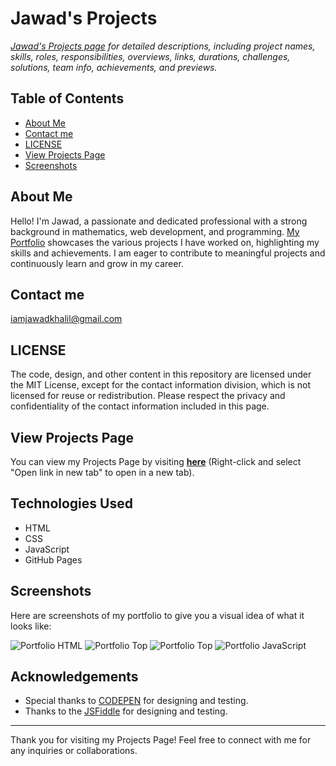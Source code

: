
# Jawad's Projects

_[Jawad's Projects page](https://jawad-khalil.github.io/Jawad_Portfolio_Projects/) for detailed descriptions, including project names, skills, roles, responsibilities, overviews, links, durations, challenges, solutions, team info, achievements, and previews._


## Table of Contents
- [About Me](#about-me)
- [Contact me](#contact-me)
- [LICENSE](#license)
- [View Projects Page ](#view-projects-page)
- [Screenshots](#screenshots)
  
## About Me
Hello! I'm Jawad, a passionate and dedicated professional with a strong background in mathematics, web development, and programming. [My Portfolio](https://jawad-khalil.github.io/Jawad_Khalil_Portfolio/) showcases the various projects I have worked on, highlighting my skills and achievements. I am eager to contribute to meaningful projects and continuously learn and grow in my career.

## Contact me
[iamjawadkhalil@gmail.com](https://mail.google.com/mail/u/0/#inbox?compose=DXDwSWwxqRCPQCsqbGDPChBDssKqCBgjCGdwVrZqMzVTWzzCjsbGMCVztLwDtggDkXpXcJHLtwqFspdxKJxSKvzKHSzhRrmWzPGrsXtqGxVtqDdQnvGJTMqB)

## LICENSE
The code, design, and other content in this repository are licensed under the MIT License, except for the contact information division, which is not licensed for reuse or redistribution. Please respect the privacy and confidentiality of the contact information included in this page.

## View Projects Page
You can view my Projects Page by visiting [**here**](https://jawad-khalil.github.io/Jawad_Portfolio_Projects/) (Right-click and select "Open link in new tab" to open in a new tab).

## Technologies Used
- HTML
- CSS
- JavaScript
- GitHub Pages

## Screenshots
Here are  screenshots of my portfolio to give you a visual idea of what it looks like:

![Portfolio HTML]()
![Portfolio Top]()
![Portfolio Top]()
![Portfolio JavaScript]()


## Acknowledgements
- Special thanks to [CODEPEN](https://codepen.io/) for designing and testing.
- Thanks to the [JSFiddle](https://jsfiddle.net/) for designing and testing.


---

Thank you for visiting my Projects Page! Feel free to connect with me for any inquiries or collaborations.
